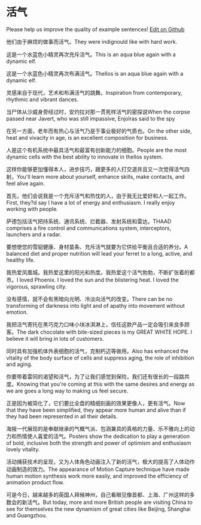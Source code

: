 # 活气

Please help us improve the quality of example sentences! [Edit on Github](https://github.com/jiyushe/jiyu-example-sentence-source/blob/main/chinese/huoqi.md)

<p><span class="chinese">他们由于麻烦的做事而活气。</span><span class="english">They were indignould like with hard work.</span></p>

<p><span class="chinese">这是一个水蓝色小精灵再次充斥活气。</span><span class="english">This is an aqua blue again with a dynamic elf.</span></p>

<p><span class="chinese">这是一个水蓝色小精灵再次布满活气。</span><span class="english">Thellos is an aqua blue again with a dynamic elf.</span></p>

<p><span class="chinese">灵感来自于现代，艺术和布满活气的跳舞。</span><span class="english">Inspiration from contemporary, rhythmic and vibrant dances.</span></p>

<p><span class="chinese">当尸体从沙威身旁经过时，安灼拉对那一贯死样活气的密探说</span><span class="english">When the corpse passed near Javert, who was still impassive, Enjolras said to the spy</span></p>

<p><span class="chinese">在另一方面，老年而有热心与活气乃是于事业极好的气质也。</span><span class="english">On the other side, heat and vivacity in age, is an excellent composition for business.</span></p>

<p><span class="chinese">人是这个有机系统中最具活气和最富有创新能力的细胞。</span><span class="english">People are the most dynamic cells with the best ability to innovate in thellos system.</span></p>

<p><span class="chinese">这样你能够更加懂得本人，进步技巧，跟更多的人打交道并且又一次觉得活气四射。</span><span class="english">You'll learn more about yourself, enhance skills, make contacts, and feel alive again.</span></p>

<p><span class="chinese">首先，他们会说我是一个充斥活气和热忱的人，由于我无比爱好和人一起工作。</span><span class="english">First, they?d say I have a lot of energy and enthusiasm. I really enjoy working with people.</span></p>

<p><span class="chinese">萨德包括活气把持系统、通讯系统、拦截器、发射系统和雷达。</span><span class="english">THAAD comprises a fire control and communications system, interceptors, launchers and a radar.</span></p>

<p><span class="chinese">要想使您的雪貂健康、身材苗条、充斥活气就要为它供给平衡且合适的养分。</span><span class="english">A balanced diet and proper nutrition will lead your ferret to a long, active, and healthy life.</span></p>

<p><span class="chinese">我热爱凤凰城。我热爱这里的阳光和热度。我热爱这个活气勃勃，不断扩张着的都市。</span><span class="english">I loved Phoenix. I loved the sun and the blistering heat. I loved the vigorous, sprawling city.</span></p>

<p><span class="chinese">没有感情，就不会有黑暗向光明、冷淡向活气的改变。</span><span class="english">There can be no transforming of darkness into light and of apathy into movement without emotion.</span></p>

<p><span class="chinese">我把活气寄托在黑巧克力口味小块冰淇淋上，信任这款产品一定会吸引来良多顾客。</span><span class="english">The dark chocolate with bite-sized pieces is my GREAT WHITE HOPE. I believe it will bring in lots of customers.</span></p>

<p><span class="chinese">同时具有加强机体外表细胞的活气，克制朽迈等做用。</span><span class="english">Also has enhanced the vitality of the body surface of cells and suppress aging, the role of inhibition and aging.</span></p>

<p><span class="chinese">你要带着雷同的渴望和活气，为了让我们感觉到保险，我们还有很长的一段路共度。</span><span class="english">Knowing that you're coming at this with the same desires and energy as we are goes a long way to making us feel secure.</span></p>

<p><span class="chinese">正是因为被简化了，它们要比全盘的精细刻画的效果更像人，更有活气。</span><span class="english">Now that they have been simplified, they appear more human and alive than if they had been represented in all their details.</span></p>

<p><span class="chinese">海报一代展现的是奉献继承的气概气派、包涵兼具的真格的力量、乐不雅向上的动力和热情使人喜爱的活气。</span><span class="english">Posters show the dedication to play a generation of bold, inclusive both the strength and power of optimism and enthusiasm lovely vitality.</span></p>

<p><span class="chinese">活动捕获技术的呈现，又为人体角色动画注入了新的活气，极大的提高了人体动作动画制造的效力。</span><span class="english">The appearance of Motion Capture technique have made human motion synthesis work more easily, and improved the efficiency of animation product flow.</span></p>

<p><span class="chinese">可是今日，越来越多的英国人拜候神州，自己看眼见像首都、上海、广州这样的多数会的新活气。</span><span class="english">But today, more and more British people are visiting China to see for themselves the new dynamism of great cities like Beijing, Shanghai and Guangzhou.</span></p>

